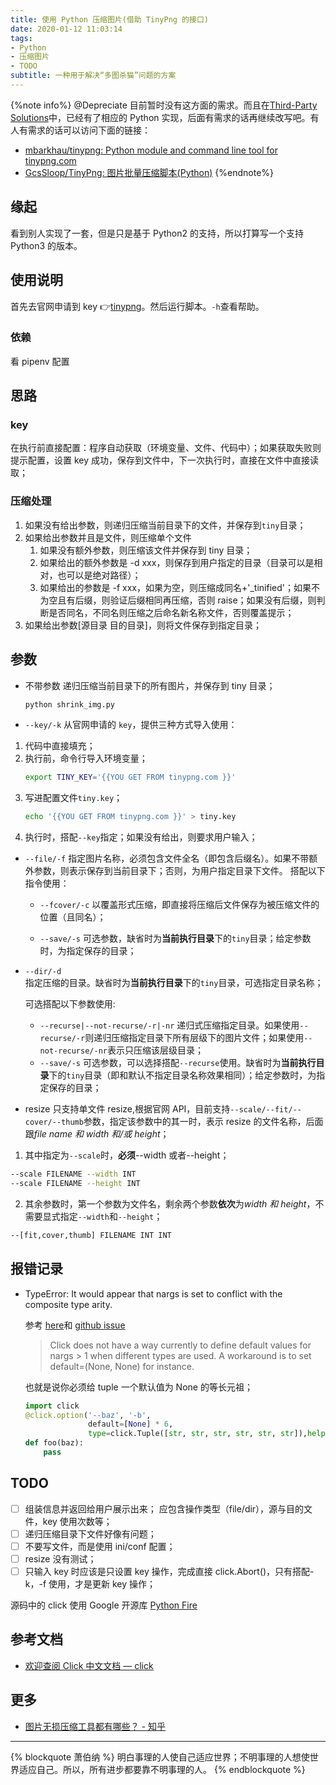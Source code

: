 ```yaml
---
title: 使用 Python 压缩图片(借助 TinyPng 的接口)
date: 2020-01-12 11:03:14
tags:
- Python
- 压缩图片
- TODO
subtitle: 一种用于解决“多图杀猫”问题的方案
---
```

{%note info%}
@Depreciate
目前暂时没有这方面的需求。而且在[Third-Party Solutions](https://tinypng.com/third-party)中，已经有了相应的 Python 实现，后面有需求的话再继续改写吧。有人有需求的话可以访问下面的链接：
- [mbarkhau/tinypng: Python module and command line tool for tinypng.com](https://github.com/mbarkhau/tinypng/)
- [GcsSloop/TinyPng: 图片批量压缩脚本(Python)](https://github.com/GcsSloop/TinyPng)
{%endnote%}

## 缘起
看到别人实现了一套，但是只是基于 Python2 的支持，所以打算写一个支持 Python3 的版本。

## 使用说明
首先去官网申请到 key 👉[tinypng](https://tinypng.com/developers)。然后运行脚本。`-h`查看帮助。

### 依赖
看 pipenv 配置

## 思路

### key
在执行前直接配置：程序自动获取（环境变量、文件、代码中）；如果获取失败则提示配置，设置 key 成功，保存到文件中，下一次执行时，直接在文件中直接读取；

### 压缩处理

1. 如果没有给出参数，则递归压缩当前目录下的文件，并保存到`tiny`目录；
2. 如果给出参数并且是文件，则压缩单个文件
    1. 如果没有额外参数，则压缩该文件并保存到 tiny 目录；
    2. 如果给出的额外参数是 -d xxx，则保存到用户指定的目录（目录可以是相对，也可以是绝对路径）；
    3. 如果给出的参数是 -f  xxx，如果为空，则压缩成同名+'_tinified'；如果不为空且有后缀，则验证后缀相同再压缩，否则 raise；如果没有后缀，则判断是否同名，不同名则压缩之后命名新名称文件，否则覆盖提示；
3. 如果给出参数[源目录 目的目录]，则将文件保存到指定目录；

## 参数
- 不带参数
    递归压缩当前目录下的所有图片，并保存到 tiny 目录；
    ```bash
    python shrink_img.py
    ```
- `--key/-k`
 从官网申请的 `key`，提供三种方式导入使用：
 1. 代码中直接填充；
 2. 执行前，命令行导入环境变量；
     ```bash
     export TINY_KEY='{{YOU GET FROM tinypng.com }}'
     ```
 3. 写进配置文件`tiny.key`；
     ```bash
     echo '{{YOU GET FROM tinypng.com }}' > tiny.key
     ```
 4. 执行时，搭配`--key`指定；如果没有给出，则要求用户输入；
     
- `--file/-f`
    指定图片名称，必须包含文件全名（即包含后缀名）。如果不带额外参数，则表示保存到当前目录下；否则，为用户指定目录下文件。
    搭配以下指令使用：
    - `--fcover/-c`
        以覆盖形式压缩，即直接将压缩后文件保存为被压缩文件的位置（且同名）；
        
    - `--save/-s`
        可选参数，缺省时为**当前执行目录**下的`tiny`目录；给定参数时，为指定保存的目录；
- `--dir/-d`  
    指定压缩的目录。缺省时为**当前执行目录**下的`tiny`目录，可选指定目录名称；
    
    可选搭配以下参数使用:
    - `--recurse|--not-recurse/-r|-nr`
        递归式压缩指定目录。如果使用`--recurse/-r`则递归压缩指定目录下所有层级下的图片文件；如果使用`--not-recurse/-nr`表示只压缩该层级目录；
    - `--save/-s`
        可选参数，可以选择搭配`--recurse`使用。缺省时为**当前执行目录**下的`tiny`目录（即和默认不指定目录名称效果相同）；给定参数时，为指定保存的目录；
         
- resize
只支持单文件 resize,根据官网 API，目前支持`--scale/--fit/--cover/--thumb`参数，指定该参数中的其一时，表示 resize 的文件名称，后面跟*file name 和 width 和/或 height*；
1. 其中指定为`--scale`时，**必须**--width 或者--height；
```bash
--scale FILENAME --width INT
--scale FILENAME --height INT
```
2. 其余参数时，第一个参数为文件名，剩余两个参数**依次**为*width 和 height*，不需要显式指定`--width`和`--height`；
```bash
--[fit,cover,thumb] FILENAME INT INT
```

## 报错记录
- TypeError: It would appear that nargs is set to conflict with the composite type arity.

    参考 [here](https://stackoverflow.com/questions/40794429/typeerror-it-would-appear-that-nargs-is-set-to-conflict-with-the-composite-type)和 [github issue](https://github.com/pallets/click/issues/472)  
    > Click does not have a way currently to define default values for nargs > 1 when different types are used. A workaround is to set default=(None, None) for instance.
    
    也就是说你必须给 tuple 一个默认值为 None 的等长元祖；
    ```python
    import click
    @click.option('--baz', '-b',
                  default=[None] * 6,
                  type=click.Tuple([str, str, str, str, str, str]),help='bar')
    def foo(baz):
        pass
    ```

## TODO
- [ ] 组装信息并返回给用户展示出来；
    应包含操作类型（file/dir），源与目的文件，key 使用次数等；
- [ ] 递归压缩目录下文件好像有问题；
- [ ] 不要写文件，而是使用 ini/conf 配置；
- [ ] resize 没有测试；
- [ ] 只输入 key 时应该是只设置 key 操作，完成直接 click.Abort()，只有搭配-k，-f 使用，才是更新 key 操作；

源码中的 click 使用 Google 开源库 [Python Fire](https://github.com/google/python-fire)

## 参考文档
- [欢迎查阅 Click 中文文档 — click](https://click-docs-zh-cn.readthedocs.io/zh/latest/)

## 更多

- [图片无损压缩工具都有哪些？ - 知乎](https://www.zhihu.com/question/19779256)
---
{% blockquote 萧伯纳 %}
明白事理的人使自己适应世界；不明事理的人想使世界适应自己。所以，所有进步都要靠不明事理的人。
{% endblockquote %}